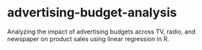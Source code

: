 # advertising-budget-analysis
Analyzing the impact of advertising budgets across TV, radio, and newspaper on product sales using linear regression in R.
